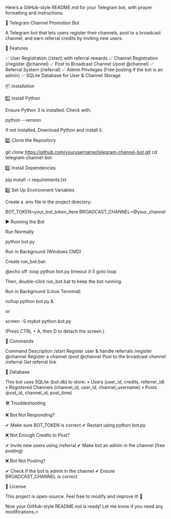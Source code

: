Here’s a GitHub-style README.md for your Telegram bot, with proper formatting and instructions.

📢 Telegram Channel Promotion Bot

A Telegram bot that lets users register their channels, post to a broadcast channel, and earn referral credits by inviting new users.

🚀 Features

✅ User Registration (/start) with referral rewards
✅ Channel Registration (/register @channel)
✅ Post to Broadcast Channel (/post @channel)
✅ Referral System (/referral)
✅ Admin Privileges (Free posting if the bot is an admin)
✅ SQLite Database for User & Channel Storage

📦 Installation

1️⃣ Install Python

Ensure Python 3 is installed. Check with:

python --version

If not installed, Download Python and install it.

2️⃣ Clone the Repository

git clone https://github.com/yourusername/telegram-channel-bot.git
cd telegram-channel-bot

3️⃣ Install Dependencies

pip install -r requirements.txt

4️⃣ Set Up Environment Variables

Create a .env file in the project directory:

BOT_TOKEN=your_bot_token_here
BROADCAST_CHANNEL=@your_channel

▶ Running the Bot

Run Normally

python bot.py

Run in Background (Windows CMD)

Create run_bot.bat:

@echo off
:loop
python bot.py
timeout /t 5
goto loop

Then, double-click run_bot.bat to keep the bot running.

Run in Background (Linux Terminal)

nohup python bot.py &

or

screen -S mybot python bot.py

(Press CTRL + A, then D to detach the screen.)

📜 Commands

Command	Description
/start	Register user & handle referrals
/register @channel	Register a channel
/post @channel	Post to the broadcast channel
/referral	Get referral link

💾 Database

This bot uses SQLite (bot.db) to store:
	•	Users (user_id, credits, referrer_id)
	•	Registered Channels (channel_id, user_id, channel_username)
	•	Posts (post_id, channel_id, post_time)

🛠 Troubleshooting

❌ Bot Not Responding?

✔ Make sure BOT_TOKEN is correct
✔ Restart using python bot.py

❌ Not Enough Credits to Post?

✔ Invite new users using /referral
✔ Make bot an admin in the channel (free posting)

❌ Bot Not Posting?

✔ Check if the bot is admin in the channel
✔ Ensure BROADCAST_CHANNEL is correct

📝 License

This project is open-source. Feel free to modify and improve it! 🚀

Now your GitHub-style README.md is ready! Let me know if you need any modifications.🔥